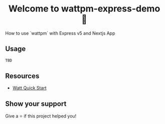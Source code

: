 <h1 align="center">Welcome to wattpm-express-demo 👋</h1>
<p>
	How to use `wattpm` with Express v5 and Nextjs App
</p>

## Usage

```sh
TBD
```

## Resources

- [Watt Quick Start](https://docs.platformatic.dev/docs/getting-started/quick-start-watt)

## Show your support

Give a ⭐️ if this project helped you!
